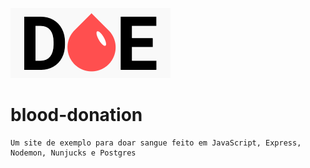 ![Optional Text](./public/logo.png)

# blood-donation
    Um site de exemplo para doar sangue feito em JavaScript, Express, Nodemon, Nunjucks e Postgres
